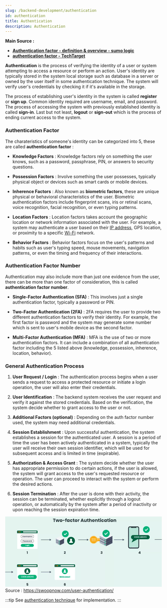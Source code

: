 ```yaml
---
slug: /backend-development/authentication
id: authentication
title: Authentication
description: Authentication
---
```


**Main Source :**

- **[Authentication factor - definition & overview - sumo logic](https://www.sumologic.com/glossary/authentication-factor/)**
- **[authentication factor - TechTarget](https://www.techtarget.com/searchsecurity/definition/authentication-factor)**

**Authentication** is the process of verifying the identity of a user or system attempting to access a resource or perform an action. User's identity are typically stored in the system local storage such as database in a server or owned by the user itself in some authentication technique. The system will verify user's credentials by checking it if it's available in the storage.

The process of establishing user's identity in the system is called **register** or **sign up**. Common identity required are username, email, and password. The process of accessing the system with previously established identity is called **sign-in**. Last but not least, **logout** or **sign-out** which is the process of ending current access to the system.

### Authentication Factor

The charateristics of someone's identity can be categorized into 5, these are called **authentication factor** :

- **Knowledge Factors** : Knowledge factors rely on something the user knows, such as a password, passphrase, PIN, or answers to security questions.

- **Possession Factors** : Involve something the user possesses, typically physical object or devices such as smart cards or mobile devices.

- **Inherence Factors** : Also known as **biometric factors**, these are unique physical or behavioral characteristics of the user. Biometric authentication factors include fingerprint scans, iris or retinal scans, voice recognition, facial recognition, or even typing patterns.

- **Location Factors** : Location factors takes account the geographic location or network information associated with the user. For example, a system may authenticate a user based on their [IP address](/computer-networking/ip-address), GPS location, or proximity to a specific [Wi-Fi](/computer-networking/wi-fi) network.

- **Behavior Factors** : Behavior factors focus on the user's patterns and habits such as user's typing speed, mouse movements, navigation patterns, or even the timing and frequency of their interactions.

### Authentication Factor Number

Authentication may also include more than just one evidence from the user, there can be more than one factor of consideration, this is called **authentication factor number**.

- **Single-Factor Authentication (SFA)** : This involves just a single authentication factor, typically a password or PIN.

- **Two-Factor Authentication (2FA)** : 2FA requires the user to provide two different authentication factors to verify their identity. For example, the first factor is password and the system may generate some number which is sent to user's mobile device as the second factor.

- **Multi-Factor Authentication (MFA)** : MFA is the use of two or more authentication factors. It can include a combination of all authentication factor including the 5 listed above (knowledge, possession, inherence, location, behavior).

### General Authentication Process

1. **User Request / Login** : The authentication process begins when a user sends a request to access a protected resource or initiate a login operation, the user will also enter their credentials.

2. **User Identification** : The backend system receives the user request and verify it against the stored credentials. Based on the verification, the system decide whether to grant access to the user or not.

3. **Additional Factors (optional)** : Depending on the auth factor number used, the system may need additional credentials.

4. **Session Establishment** : Upon successful authentication, the system establishes a session for the authenticated user. A session is a period of time the user has been actively authenticated in a system, typically the user will receive their own session identifier, which will be used for subsequent access and is limited in time (expirable).

5. **Authorization & Access Grant** : The system decide whether the user has appropriate permission to do certain actions, if the user is allowed, the system will grant access to the user's requested resource or operation. The user can proceed to interact with the system or perform the desired actions.

6. **Session Termination** : After the user is done with their activity, the session can be terminated, whether explicitly through a logout operation, or automatically by the system after a period of inactivity or upon reaching the session expiration time.

![Example of an authentication process](./auth-example.png)  
Source : https://swoopnow.com/user-authentication/

:::tip
See [authentication technique](/backend-development/authentication-technique) for implementation.
:::
